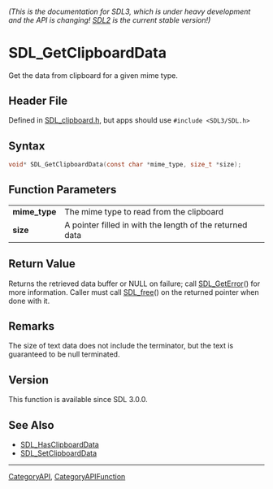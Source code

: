###### (This is the documentation for SDL3, which is under heavy development and the API is changing! [SDL2](https://wiki.libsdl.org/SDL2/) is the current stable version!)
# SDL_GetClipboardData

Get the data from clipboard for a given mime type.

## Header File

Defined in [SDL_clipboard.h](https://github.com/libsdl-org/SDL/blob/main/include/SDL3/SDL_clipboard.h), but apps should use `#include <SDL3/SDL.h>`

## Syntax

```c
void* SDL_GetClipboardData(const char *mime_type, size_t *size);

```

## Function Parameters

|                   |                                                          |
| ----------------- | -------------------------------------------------------- |
| **mime_type**     | The mime type to read from the clipboard                 |
| **size**          | A pointer filled in with the length of the returned data |

## Return Value

Returns the retrieved data buffer or NULL on failure; call
[SDL_GetError](SDL_GetError)() for more information. Caller must call
[SDL_free](SDL_free)() on the returned pointer when done with it.

## Remarks

The size of text data does not include the terminator, but the text is
guaranteed to be null terminated.

## Version

This function is available since SDL 3.0.0.

## See Also

* [SDL_HasClipboardData](SDL_HasClipboardData)
* [SDL_SetClipboardData](SDL_SetClipboardData)

----
[CategoryAPI](CategoryAPI), [CategoryAPIFunction](CategoryAPIFunction)

